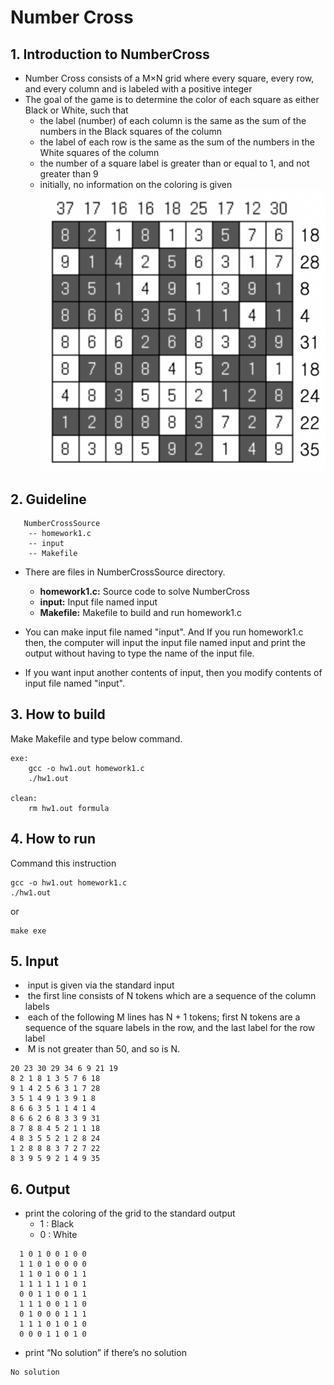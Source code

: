 # Number Cross

## 1. Introduction to NumberCross
- Number Cross consists of a M×N grid where every square, every row, and every column and is labeled with a positive integer
- The goal of the game is to determine the color of each square as either Black or White, such that 
    - the label (number) of each column is the same as the sum of the numbers in the Black squares of the column 
    - the label of each row is the same as the sum of the numbers in the White squares of the column 
    - the number of a square label is greater than or equal to 1, and not greater than 9 
    - initially, no information on the coloring is given 
    ![Alt text](https://github.com/0sunzero0/NumberCross/blob/master/img.png)

## 2. Guideline
```
   NumberCrossSource
    -- homework1.c
    -- input
    -- Makefile
```
- There are files in NumberCrossSource directory.
    - __homework1.c:__ Source code to solve NumberCross
    - __input:__ Input file named input
    - __Makefile:__ Makefile to build and run homework1.c
    
- You can make input file named "input". And If you run homework1.c then, the computer will input the input file named input and print the output without having to type the name of the input file.
- If you want input another contents of input, then you modify contents of input file named "input".

## 3. How to build
Make Makefile and type below command.
```
exe:
	gcc -o hw1.out homework1.c
	./hw1.out

clean:
	rm hw1.out formula
```

## 4. How to run
Command this instruction
```
gcc -o hw1.out homework1.c
./hw1.out
```
or
```
make exe
```

## 5. Input
-  input is given via the standard input 
-  the first line consists of N tokens which are a sequence of the column labels 
-  each of the following M lines has N + 1 tokens; first N tokens are a sequence of the square labels in the row, and the last label for the row label
-  M is not greater than 50, and so is N. 
```
20 23 30 29 34 6 9 21 19
8 2 1 8 1 3 5 7 6 18
9 1 4 2 5 6 3 1 7 28
3 5 1 4 9 1 3 9 1 8
8 6 6 3 5 1 1 4 1 4
8 6 6 2 6 8 3 3 9 31
8 7 8 8 4 5 2 1 1 18
4 8 3 5 5 2 1 2 8 24
1 2 8 8 8 3 7 2 7 22
8 3 9 5 9 2 1 4 9 35
```

## 6. Output
- print the coloring of the grid to the standard output 
  - 1 : Black 
  - 0 : White
```
  1 0 1 0 0 1 0 0 
  1 1 0 1 0 0 0 0 
  1 1 0 1 0 0 1 1 
  1 1 1 1 1 1 0 1 
  0 0 1 1 0 0 1 1 
  1 1 1 0 0 1 1 0 
  0 1 0 0 0 1 1 1 
  1 1 1 0 1 0 1 0 
  0 0 0 1 1 0 1 0 
```
- print “No solution” if there’s no solution 
```
No solution
```
